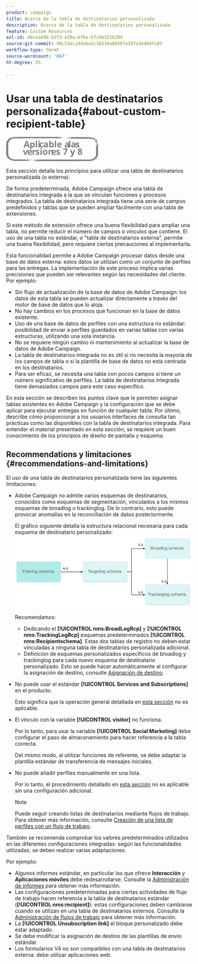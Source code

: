 ```yaml
---
product: campaign
title: Acerca de la tabla de destinatarios personalizada
description: Acerca de la tabla de destinatarios personalizada
feature: Custom Resources
exl-id: d8cea496-b3f3-420a-bf6e-b7cbb321b30d
source-git-commit: 90c52ec144a6a3c1b534a80507e38fa3ed64fc83
workflow-type: tm+mt
source-wordcount: '667'
ht-degree: 2%

---
```


# Usar una tabla de destinatarios personalizada{#about-custom-recipient-table}

![](../../assets/common.svg)

Esta sección detalla los principios para utilizar una tabla de destinatarios personalizada (o externa).

De forma predeterminada, Adobe Campaign ofrece una tabla de destinatarios integrada a la que se vinculan funciones y procesos integrados. La tabla de destinatarios integrada tiene una serie de campos predefinidos y tablas que se pueden ampliar fácilmente con una tabla de extensiones.

Si este método de extensión ofrece una buena flexibilidad para ampliar una tabla, no permite reducir el número de campos o vínculos que contiene. El uso de una tabla no estándar, o &quot;tabla de destinatarios externa&quot;, permite una buena flexibilidad, pero requiere ciertas precauciones al implementarla.

Esta funcionalidad permite a Adobe Campaign procesar datos desde una base de datos externa: estos datos se utilizan como un conjunto de perfiles para las entregas. La implementación de este proceso implica varias precisiones que pueden ser relevantes según las necesidades del cliente. Por ejemplo:

* Sin flujo de actualización de la base de datos de Adobe Campaign: los datos de esta tabla se pueden actualizar directamente a través del motor de base de datos que lo aloja.
* No hay cambios en los procesos que funcionan en la base de datos existente.
* Uso de una base de datos de perfiles con una estructura no estándar: posibilidad de enviar a perfiles guardados en varias tablas con varias estructuras, utilizando una sola instancia.
* No se requiere ningún cambio ni mantenimiento al actualizar la base de datos de Adobe Campaign.
* La tabla de destinatarios integrada no es útil si no necesita la mayoría de los campos de tabla o si la plantilla de base de datos no está centrada en los destinatarios.
* Para ser eficaz, se necesita una tabla con pocos campos si tiene un número significativo de perfiles. La tabla de destinatarios integrada tiene demasiados campos para este caso específico.

En esta sección se describen los puntos clave que le permiten asignar tablas existentes en Adobe Campaign y la configuración que se debe aplicar para ejecutar entregas en función de cualquier tabla. Por último, describe cómo proporcionar a los usuarios interfaces de consulta tan prácticas como las disponibles con la tabla de destinatarios integrada. Para entender el material presentado en esta sección, se requiere un buen conocimiento de los principios de diseño de pantalla y esquema.

## Recommendations y limitaciones {#recommendations-and-limitations}

El uso de una tabla de destinatarios personalizada tiene las siguientes limitaciones:

* Adobe Campaign no admite varios esquemas de destinatarios, conocidos como esquemas de segmentación, vinculados a los mismos esquemas de broadlog o trackinglog. De lo contrario, esto puede provocar anomalías en la reconciliación de datos posteriormente.

   El gráfico siguiente detalla la estructura relacional necesaria para cada esquema de destinatario personalizado:
   ![](assets/custom_recipient_limitation.png)

   Recomendamos:

   * Dedicando el **[!UICONTROL nms:BroadLogRcp]** y **[!UICONTROL nms:TrackingLogRcp]** esquemas predeterminados **[!UICONTROL nms:Recipientschema]**. Estas dos tablas de registro no deben estar vinculadas a ninguna tabla de destinatarios personalizada adicional.
   * Definición de esquemas personalizados específicos de broadlog y trackinglog para cada nuevo esquema de destinatario personalizado. Esto se puede hacer automáticamente al configurar la asignación de destino, consulte [Asignación de destino](../../configuration/using/target-mapping.md).

* No puede usar el estándar **[!UICONTROL Services and Subscriptions]** en el producto.

   Esto significa que la operación general detallada en [esta sección](../../delivery/using/managing-subscriptions.md) no es aplicable.

* El vínculo con la variable **[!UICONTROL visitor]** no funciona.

   Por lo tanto, para usar la variable **[!UICONTROL Social Marketing]** debe configurar el paso de almacenamiento para hacer referencia a la tabla correcta.

   Del mismo modo, al utilizar funciones de referente, se debe adaptar la plantilla estándar de transferencia de mensajes iniciales.

* No puede añadir perfiles manualmente en una lista.

   Por lo tanto, el procedimiento detallado en [esta sección](../../platform/using/creating-and-managing-lists.md) no es aplicable sin una configuración adicional.

   >[!NOTE]
   >
   >Puede seguir creando listas de destinatarios mediante flujos de trabajo. Para obtener más información, consulte [Creación de una lista de perfiles con un flujo de trabajo](../../configuration/using/creating-a-profile-list-with-a-workflow.md).

También se recomienda comprobar los valores predeterminados utilizados en las diferentes configuraciones integradas: según las funcionalidades utilizadas, se deben realizar varias adaptaciones.

Por ejemplo:

* Algunos informes estándar, en particular los que ofrece **Interacción** y **Aplicaciones móviles** debe redesarrollarse. Consulte la [Administración de informes](../../configuration/using/managing-reports.md) para obtener más información.
* Las configuraciones predeterminadas para ciertas actividades de flujo de trabajo hacen referencia a la tabla de destinatarios estándar (**[!UICONTROL nms:recipient]**): estas configuraciones deben cambiarse cuando se utilizan en una tabla de destinatarios externos. Consulte la [Administración de flujos de trabajo](../../configuration/using/managing-workflows.md) para obtener más información.
* La **[!UICONTROL Unsubscription link]** el bloque personalizado debe estar adaptado.
* Se debe modificar la asignación de destino de las plantillas de envío estándar.
* Los formularios V4 no son compatibles con una tabla de destinatarios externa: debe utilizar aplicaciones web.
